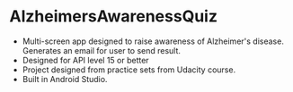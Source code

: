 # AlzheimersAwarenessQuiz

* Multi-screen app designed to raise awareness of Alzheimer's disease. Generates an email for user to send result.
* Designed for API level 15 or better
* Project designed from practice sets from Udacity course.
* Built in Android Studio.
